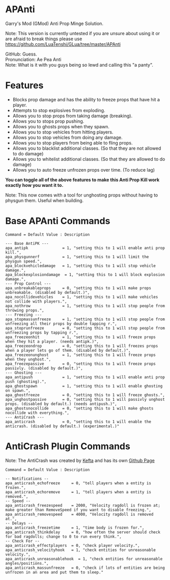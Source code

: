 # APAnti
Garry's Mod (GMod) Anti Prop Minge Solution.


Note: This version is currently untested if you are unsure about using it or are afraid to break things please use https://github.com/LuaTenshi/GLua/tree/master/APAnti

GitHub: Guess.<br/>
Pronunciation: Ae Pea Anti<br/>
Note: What is it with you guys being so lewd and calling this "a panty".<br/>

# Features
- Blocks prop damage and has the ability to freeze props that have hit a player.
- Attempts to stop explosives from exploding.
- Allows you to stop props from taking damage (breaking).
- Allows you to stops prop pushing.
- Allows you to ghosts props when they spawn.
- Allows you to stop vehicles from hitting players.
- Allows you to stop vehicles from doing any damage.
- Allows you to stop players from being able to fling props.
- Allows you to blacklist additional classes. (So that they are not allowed to do damage)
- Allows you to whitelist additional classes. (So that they are allowed to do damage)
- Allows you to auto freeze unfrozen props over time. (To reduce lag)

**You can toggle all of the above features to make this Anti Prop Kill work exactly how you want it to.**

Note: This now comes with a tool for unghosting props without having to physgun them. Useful when building.

# Base APAnti Commands
    Command = Default Value : Description
    
    --- Base AntiPK ---
    apa_antipk 				 = 1, "setting this to 1 will enable anti prop kill.",
    apa_physgunnerf 		 = 1, "setting this to 1 will limit the physgun speed.",
    apa_blockvehicledamage 	 = 1, "setting this to 1 will stop vehicle damage.",
    apa_blockexplosiondamage  = 1, "setting this to 1 will block explosion damage.",
    --- Prop Control ---
    apa_unbreakableprops 	 = 0, "setting this to 1 will make props unbreakable. (disabled by default.)",
    apa_nocollidevehicles 	 = 1, "setting this to 1 will make vehicles not collide with players.",
    apa_nothrow				 = 1, "setting this to 1 will stop people from throwing props.",
    --- Freezing ---
    apa_stopmassunfreeze	 = 1, "setting this to 1 will stop people from unfreezing all their props by double tapping r.",
    apa_stoprunfreeze		 = 0, "setting this to 1 will stop people from unfreezing props by tapping r.",
    apa_freezeonhit 		 = 1, "setting this to 1 will freeze props when they hit a player. (needs antipk.)",
    apa_freezeondrop 		 = 0, "setting this to 1 will freezes props when a player lets go of them. (disabled by default.)",
    apa_freezeonunghost		 = 1, "setting this to 1 will freeze props when they unghost.",
    apa_freezepassive		 = 0, "setting this to 1 will freeze props passivly. (disabled by default.)",
    --- Ghosting ---
    apa_antipush 			 = 1, "setting this to 1 will enable anti prop push (ghosting).",
    apa_ghostspawn			 = 1, "setting this to 1 will enable ghosting on spawn.",
    apa_ghostfreeze			 = 0, "setting this to 1 will freeze ghosts.",
    apa_unghostpassive		 = 0, "setting this to 1 will passivly unghost props. (disabled by default.) (needs antipush.)",
    apa_ghostsnocollide		 = 0, "setting this to 1 will make ghosts nocollide with everything.",
    --- AntiCrash ---
    apa_anticrash			 = 0, "setting this to 1 will enable the anticrash. (disabled by default.) (experimental.)"
# AntiCrash Plugin Commands
Note: The AntiCrash was created by [Kefta](https://github.com/Kefta/) and has its own [Github Page](https://github.com/Kefta/Entity-Crash-Catcher)

    Command = Default Value : Description
    
    -- Notifications --
    apa_anticrash_echofreeze 	 = 0, "tell players when a entity is frozen.",
    apa_anticrash_echoremove 	 = 1, "tell players when a entity is removed.",
    -- Speed --
    apa_anticrash_freezespeed	 = 2000, "Velocity ragdoll is frozen at; make greater than RemoveSpeed if you want to disable freezing.",
    apa_anticrash_removespeed 	 = 4000, "Velocity ragdoll is removed at.",
    -- Delays --
    apa_anticrash_freezetime 	 = 1, "time body is frozen for.",
    apa_anticrash_thinkdelay 	 = 0, "how often the server should check for bad ragdolls; change to 0 to run every think.",
    -- Check For --
    apa_anticrash_effectplayers	 = 0, "check player velocity.",
    apa_anticrash_velocityhook 	 = 1, "check entities for unreasonable velocity.",
    apa_anticrash_unreasonablehook  = 1, "check entities for unreasonable angles/positions.",
    apa_anticrash_massunfreeze	 = 0, "check if lots of entities are being unfrozen in an area and put them to sleep."
